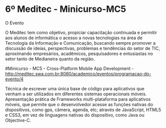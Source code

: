 # 6º Meditec - Minicurso-MC5

O Evento

O Meditec tem como objetivo, propiciar capacitação continuada e permitir aos alunos de informática o acesso a novas tecnologias na área de Tecnologia da Informação e Comunicação, buscando sempre promover a discussão de ideias, perspectivas, problemas e tendências do setor de TIC, aproximando empresários, acadêmicos, pesquisadores e entusiastas no setor tanto de Medianeira quanto da região.

#Minicurso - MC5 - Cross-Platform Mobile App Development - http://meditec.swa.com.br:8080/academico/eventos/programacao-do-evento/4

Técnica de escrever uma única base de código para aplicativos que venham a ser utilizados em diferentes sistemas operacionais móveis. Apresentação prática de Frameworks multi-plataforma para aplicativos móveis, que permite que o desenvolvedor acesse as funções nativas do dispositivos, como gps, câmera, agenda, etc; através de JavaScript, HTML5 e CSS3, em vez de linguagens nativas do dispositivo, como Java ou Objective-C. 
